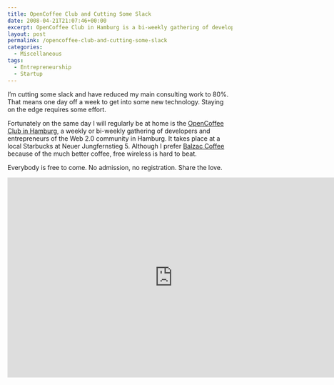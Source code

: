 ```yaml
---
title: OpenCoffee Club and Cutting Some Slack
date: 2008-04-21T21:07:46+00:00
excerpt: OpenCoffee Club in Hamburg is a bi-weekly gathering of developers and entrepreneurs of the Web 2.0 community in Hamburg meeting at Starbucks to network.
layout: post
permalink: /opencoffee-club-and-cutting-some-slack
categories:
  - Miscellaneous
tags:
  - Entrepreneurship
  - Startup
---
```

I’m cutting some slack and have reduced my main consulting work to 80%. That means one day off a week to get into some new technology. Staying on the edge requires some effort.

Fortunately on the same day I will regularly be at home is the [OpenCoffee Club in Hamburg](http://www.hamburg-startups.de/), a weekly or bi-weekly gathering of developers and entrepreneurs of the Web 2.0 community in Hamburg. It takes place at a local Starbucks at Neuer Jungfernstieg 5. Although I prefer [Balzac Coffee](https://www.balzaccoffee.com/) because of the much better coffee, free wireless is hard to beat.

Everybody is free to come. No admission, no registration. Share the love.

<iframe style="border: 0;" src="https://www.google.com/maps/embed?pb=!1m14!1m8!1m3!1d2370.138782012406!2d9.99099!3d53.55529!3m2!1i1024!2i768!4f13.1!3m3!1m2!1s0x47b18f1904ef4793%3A0xec8babfcf83a4dfb!2sNeuer+Jungfernstieg+5%2C+20354+Hamburg%2C+Germany!5e0!3m2!1sen!2s!4v1416413810264" width="740" height="448"></iframe>